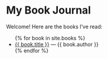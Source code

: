 # My Book Journal

Welcome! Here are the books I’ve read:

<ul>
  {% for book in site.books %}
    <li>
      <a href="{{ book.url }}">{{ book.title }}</a> — {{ book.author }}
    </li>
  {% endfor %}
</ul>
